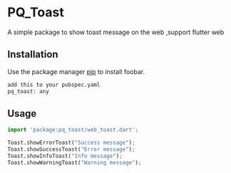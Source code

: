 # PQ_Toast

A simple package to show toast  message on the web ,support flutter web

## Installation

Use the package manager [pip](https://pip.pypa.io/en/stable/) to install foobar.

```bash
add this to your pubspec.yaml 
pq_toast: any
```

## Usage

```python
import 'package:pq_toast/web_toast.dart';

Toast.showErrorToast("Success message");
Toast.showSuccessToast("Error message");
Toast.showInfoToast("Info message");
Toast.showWarningToast("Warning message");
```


